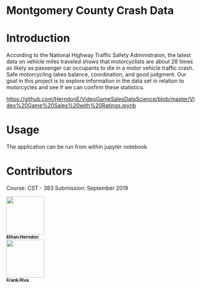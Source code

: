 # Montgomery County Crash Data

# Introduction
According to the National Highway Traffic Safety Administraion, the latest data on vehicle miles traveled shows that motorcyclists are about 28 times as likely as passenger car occupants to die in a motor vehicle traffic crash. Safe motorcycling takes balance, coordination, and good judgment. Our goal in this project is to explore information in the data set in relation to motorcycles and see if we can confirm these statistics.

https://github.com/HerndonE/VideoGameSalesDataScience/blob/master/Video%20Game%20Sales%20with%20Ratings.ipynb

# Usage
The application can be run from within jupyter notebook

# Contributors
Course: CST - 383 
Submission: September 2019
  
<thead>
<tr>
<th align="center"><a href="https://github.com/HerndonE"><img src="https://avatars2.githubusercontent.com/u/16469939?s=460&v=4" width="100px;" style="max-width:100%;"><br><sub><b>Ethan Herndon</b></sub></a><br></th>
<th align="center"><a href="https://github.com/frankpiva"><img src="https://avatars1.githubusercontent.com/u/10471543?s=400&v=4" width="100px;" style="max-width:100%;"><br><sub><b>Frank Piva</b></sub></a><br></th>
</tr>
</thead>
